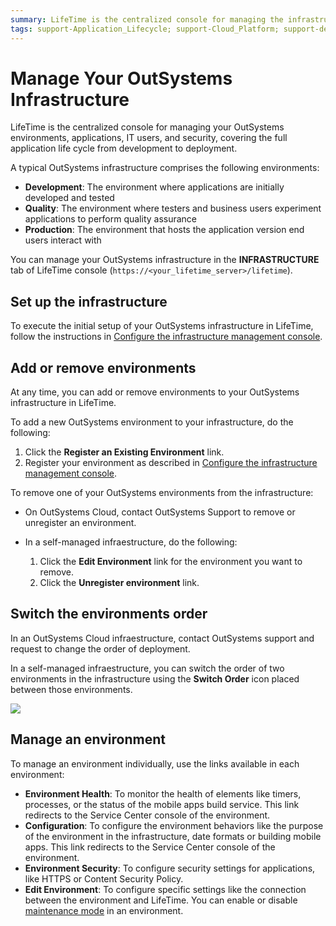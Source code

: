 ```yaml
---
summary: LifeTime is the centralized console for managing the infrastructure, environments, applications, IT users, and security.
tags: support-Application_Lifecycle; support-Cloud_Platform; support-devOps; support-Infrastuture_Architecture-overview
---
```


# Manage Your OutSystems Infrastructure

LifeTime is the centralized console for managing your OutSystems environments, applications, IT users, and security, covering the full application life cycle from development to deployment.

A typical OutSystems infrastructure comprises the following environments:

* **Development**: The environment where applications are initially developed and tested
* **Quality**: The environment where testers and business users experiment applications to perform quality assurance
* **Production**: The environment that hosts the application version end users interact with

You can manage your OutSystems infrastructure in the **INFRASTRUCTURE** tab of LifeTime console (`https://<your_lifetime_server>/lifetime`).

## Set up the infrastructure

To execute the initial setup of your OutSystems infrastructure in LifeTime, follow the instructions in [Configure the infrastructure management console](<https://success.outsystems.com/Support/Enterprise_Customers/Installation/Configure_the_infrastructure_management_console>).

## Add or remove environments

At any time, you can add or remove environments to your OutSystems infrastructure in LifeTime.

To add a new OutSystems environment to your infrastructure, do the following:

1. Click the **Register an Existing Environment** link.
1. Register your environment as described in [Configure the infrastructure management console](<https://success.outsystems.com/Support/Enterprise_Customers/Installation/Configure_the_infrastructure_management_console>).

To remove one of your OutSystems environments from the infrastructure:

* On OutSystems Cloud, contact OutSystems Support to remove or unregister an environment.
* In a self-managed infraestructure, do the following:

    1. Click the **Edit Environment** link for the environment you want to remove.
    1. Click the **Unregister environment** link.

## Switch the environments order

In an OutSystems Cloud infraestructure, contact OutSystems support and request to change the order of deployment.

In a self-managed infraestructure, you can switch the order of two environments in the infrastructure using the **Switch Order** icon placed between those environments.


![](images/manage-infrastructure-1.png)

## Manage an environment

To manage an environment individually, use the links available in each environment:

* **Environment Health**: To monitor the health of elements like timers, processes, or the status of the mobile apps build service. This link redirects to the Service Center console of the environment.
* **Configuration**: To configure the environment behaviors like the purpose of the environment in the infrastructure, date formats or building mobile apps. This link redirects to the Service Center console of the environment.
* **Environment Security**: To configure security settings for applications, like HTTPS or Content Security Policy.
* **Edit Environment**: To configure specific settings like the connection between the environment and LifeTime. You can enable or disable [maintenance mode](maintenance-mode.md) in an environment.
